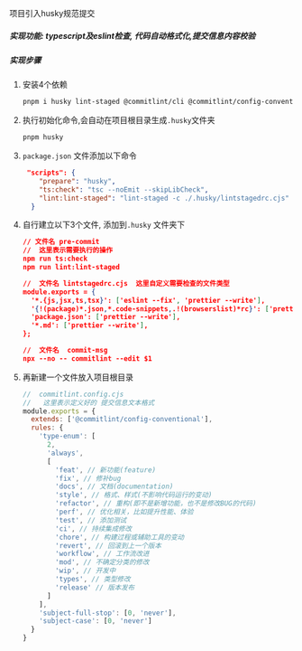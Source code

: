 项目引入husky规范提交

##### 实现功能: typescript及eslint检查, 代码自动格式化,提交信息内容校验

##### 实现步骤

1. 安装4个依赖

   ````bash
   pnpm i husky lint-staged @commitlint/cli @commitlint/config-conventional  -D
   ````

2. 执行初始化命令,会自动在项目根目录生成`.husky`文件夹

   ```bash
   pnpm husky
   ```

3. `package.json` 文件添加以下命令

   ````json
    "scripts": {
       "prepare": "husky",
       "ts:check": "tsc --noEmit --skipLibCheck",
       "lint:lint-staged": "lint-staged -c ./.husky/lintstagedrc.cjs"
     }
   ````

4. 自行建立以下3个文件, 添加到`.husky` 文件夹下

   ```json
   // 文件名 pre-commit  
   //  这里表示需要执行的操作
   npm run ts:check
   npm run lint:lint-staged
   ```

   ````json
   //  文件名 lintstagedrc.cjs  这里自定义需要检查的文件类型
   module.exports = {
     '*.{js,jsx,ts,tsx}': ['eslint --fix', 'prettier --write'],
     '{!(package)*.json,*.code-snippets,.!(browserslist)*rc}': ['prettier --parser json --write'],
     'package.json': ['prettier --write'],
     '*.md': ['prettier --write'],
   };
   ````

   ```json
   //  文件名  commit-msg
   npx --no -- commitlint --edit $1
   ```

5. 再新建一个文件放入项目根目录

   ````js
   //  commitlint.config.cjs
   //   这里表示定义好的 提交信息文本格式
   module.exports = {
     extends: ['@commitlint/config-conventional'],
     rules: {
       'type-enum': [
         2,
         'always',
         [
           'feat', // 新功能(feature)
           'fix', // 修补bug
           'docs', // 文档(documentation)
           'style', // 格式、样式(不影响代码运行的变动)
           'refactor', // 重构(即不是新增功能，也不是修改BUG的代码)
           'perf', // 优化相关，比如提升性能、体验
           'test', // 添加测试
           'ci', // 持续集成修改
           'chore', // 构建过程或辅助工具的变动
           'revert', // 回滚到上一个版本
           'workflow', // 工作流改进
           'mod', // 不确定分类的修改
           'wip', // 开发中
           'types', // 类型修改
           'release' // 版本发布
         ]
       ],
       'subject-full-stop': [0, 'never'],
       'subject-case': [0, 'never']
     }
   }
   
   ````

   